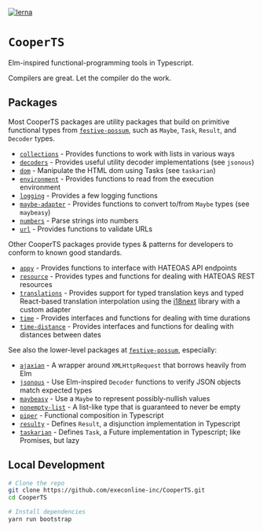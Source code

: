 [![lerna](https://img.shields.io/badge/maintained%20with-lerna-cc00ff.svg)](https://lerna.js.org/)

# `CooperTS`

Elm-inspired functional-programming tools in Typescript.

Compilers are great. Let the compiler do the work.

## Packages

Most CooperTS packages are utility packages that build on primitive functional types from [`festive-possum`](https://github.com/kofno/festive-possum), such as `Maybe`, `Task`, `Result`, and `Decoder` types.

- [`collections`](https://github.com/execonline-inc/CooperTS/tree/master/packages/collections) - Provides functions to work with lists in various ways
- [`decoders`](https://github.com/execonline-inc/CooperTS/tree/master/packages/decoders) - Provides useful utility decoder implementations (see `jsonous`)
- [`dom`](https://github.com/execonline-inc/CooperTS/tree/master/packages/dom) - Manipulate the HTML dom using Tasks (see `taskarian`)
- [`environment`](https://github.com/execonline-inc/CooperTS/tree/master/packages/environment) - Provides functions to read from the execution environment
- [`logging`](https://github.com/execonline-inc/CooperTS/tree/master/packages/logging) - Provides a few logging functions
- [`maybe-adapter`](https://github.com/execonline-inc/CooperTS/tree/master/packages/maybe-adapter) - Provides functions to convert to/from `Maybe` types (see `maybeasy`)
- [`numbers`](https://github.com/execonline-inc/CooperTS/tree/master/packages/numbers) - Parse strings into numbers
- [`url`](https://github.com/execonline-inc/CooperTS/tree/master/packages/url) - Provides functions to validate URLs

Other CooperTS packages provide types & patterns for developers to conform to known good standards.

- [`appy`](https://github.com/execonline-inc/CooperTS/tree/master/packages/appy) - Provides functions to interface with HATEOAS API endpoints
- [`resource`](https://github.com/execonline-inc/CooperTS/tree/master/packages/resource) - Provides types and functions for dealing with HATEOAS REST resources
- [`translations`](https://github.com/execonline-inc/CooperTS/tree/master/packages/translations) - Provides support for typed translation keys and typed React-based translation interpolation using the [i18next](https://www.i18next.com/) library with a custom adapter
- [`time`](https://github.com/execonline-inc/CooperTS/tree/master/packages/time) - Provides interfaces and functions for dealing with time durations
- [`time-distance`](https://github.com/execonline-inc/CooperTS/tree/master/packages/time-distance) - Provides interfaces and functions for dealing with distances between dates

See also the lower-level packages at [`festive-possum`](https://github.com/kofno/festive-possum), especially:

- [`ajaxian`](https://github.com/kofno/festive-possum/tree/main/packages/ajaxian) - A wrapper around `XMLHttpRequest` that borrows heavily from Elm
- [`jsonous`](https://github.com/kofno/festive-possum/tree/main/packages/jsonous) - Use Elm-inspired `Decoder` functions to verify JSON objects match expected types
- [`maybeasy`](https://github.com/kofno/festive-possum/tree/main/packages/maybeasy) - Use a `Maybe` to represent possibly-nullish values
- [`nonempty-list`](https://github.com/kofno/festive-possum/tree/main/packages/nonempty-list) - A list-like type that is guaranteed to never be empty
- [`piper`](https://github.com/kofno/festive-possum/tree/main/packages/piper) - Functional composition in Typescript
- [`resulty`](https://github.com/kofno/festive-possum/tree/main/packages/resulty) - Defines `Result`, a disjunction implementation in Typescript
- [`taskarian`](https://github.com/kofno/festive-possum/tree/main/packages/taskarian) - Defines `Task`, a Future implementation in Typescript; like Promises, but lazy

## Local Development

```bash
# Clone the repo
git clone https://github.com/execonline-inc/CooperTS.git
cd CooperTS

# Install dependencies
yarn run bootstrap
```

